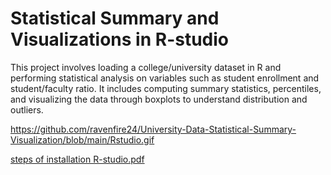 # Statistical Summary and Visualizations in R-studio
This project involves loading a college/university dataset in R and performing statistical analysis on variables such as student enrollment and student/faculty ratio. It includes computing summary statistics, percentiles, and visualizing the data through boxplots to understand distribution and outliers.

https://github.com/ravenfire24/University-Data-Statistical-Summary-Visualization/blob/main/Rstudio.gif

[steps of installation R-studio.pdf](https://github.com/user-attachments/files/18046203/steps.of.installation.R-studio.pdf)

